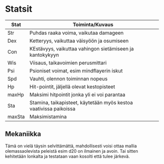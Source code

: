 # Statsit

| Stat      | Toiminta/Kuvaus |
| ----------- | ----------- |
| Str      | Puhdas raaka voima, vaikutaa damageen       |
| Dex   | Ketteryys, vaikuttaa väisyöön ja osumiseen        |
| Con   | KEstävyys, vaikuttaa vahingon sietämiseen ja kantokykyyn        |
| Wis  | Viisaus, taikavoimien perusmittari        |
| Psi   | Psioniset voimat, esim mindflayerin iskut        |
| Spd   | Vauhti, olennon toiminnan nopeus        |
| Hp   | Hit-pointit, jäljellä olevat kestopisteet        |
| maxHp   | Maksimi hitpointit jonka yli ei voi parantaa        |
| Sta   | Stamina, taikapisteet, käytetään myös kestoa vaativissa paikoissa        |
| maxSta   | Maksimistamina        |

## Mekaniikka
Tämä on vielä täysin selvittämättä, mahdollisesti voisi ottaa mallia olemassaolevista peleistä esim d20 on ilmainen ja avoin. Tai sitten kehitetään lonkalta ja testataan vaan kosolti että tulee järkevä.